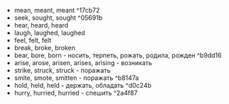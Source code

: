 - mean, meant, meant ^17cb72
- seek, sought, sought ^05691b
- hear, heard, heard
- laugh, laughed, laughed
- feel, felt, felt
- break, broke, broken
- bear, bore, born - носить, терпеть, рожать, родила, рожден ^b9dd16
- arise, arose, arisen, arises, arising - возникать
- strike, struck, struck - поражать
- smite, smote, smitten - поражать ^b8147a
- hold, held, held - держать, обладать ^d0c24b
- hurry, hurried, hurried - спешить ^2a4f87